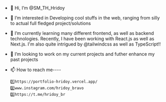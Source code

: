 - 👋 Hi, I’m @SM_TH_Hridoy
- 👀 I’m interested in Developing cool stuffs in the web, ranging from silly to actual full fledged project/solutions 
- 🌱 I’m currently learning many different frontend, as well as backend technologies. Recently, I have been working with React.js as well as Next.js. I'm also quite intrigued by @tailwindcss as well as TypeScript!!  
- 💞️ I’m looking to work on my current projects and futher enhance my past projects
- 📫 How to reach me----
            
      1️⃣https://portfolio-hridoy.vercel.app/
      2️⃣www.instagram.com/hridoy_bravo
      3️⃣https://t.me/hridoy_br

<!---
TanvirHasanHridoy/TanvirHasanHridoy is a ✨ special ✨ repository because its `README.md` (this file) appears on your GitHub profile.
You can click the Preview link to take a look at your changes.
--->
